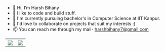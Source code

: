 - 👋 Hi, I’m Harsh Bihany
- 👀 I like to code and build stuff.
- 🌱 I'm currently pursuing bachelor's in Computer Science at IIT Kanpur.
- 💞️ I'd love to collaborate on projects that suit my interests :)
- 📫 You can reach me through my mail- harshbihany7@gmail.com

<!-- [![Harsh's GitHub stats](https://github-readme-stats.vercel.app/api?username=bihany-harsh)](https://github.com/bihany-harsh/github-readme-stats) -->
<table style="width:100%">
  <tr>
    <th><img src="https://github-readme-stats.vercel.app/api?username=bihany-harsh&show_icons=true&hide_border=true&hide=issues&theme=radical" /></th>
    <th><img src="https://github-readme-stats.vercel.app/api/top-langs/?username=bihany-harsh&size_weight=0.5&count_weight=0.5&layout=compact&theme=chartreuse-dark&langs_count=10" /></th>
  </tr>
</table>
<br>
